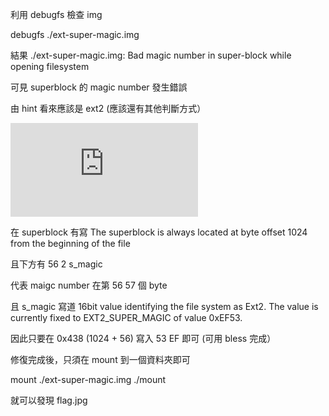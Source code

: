 利用 debugfs 檢查 img 

debugfs ./ext-super-magic.img

結果 
./ext-super-magic.img: Bad magic number in super-block while opening filesystem

可見 superblock 的 magic number 發生錯誤


由 hint 看來應該是 ext2 (應該還有其他判斷方式）

![參考 ext2](https://www.nongnu.org/ext2-doc/ext2.html#S-MAGIC)

在 superblock 有寫 
The superblock is always located at byte offset 1024 from the beginning of the file

且下方有  56    2   s_magic

代表 maigc number 在第 56 57 個 byte

且 s_magic 寫道
16bit value identifying the file system as Ext2. The value is currently fixed to EXT2_SUPER_MAGIC of value 0xEF53.

因此只要在 0x438 (1024 + 56) 寫入 53 EF 即可  (可用 bless 完成）

修復完成後，只須在 mount 到一個資料夾即可

mount ./ext-super-magic.img ./mount 

就可以發現 flag.jpg
